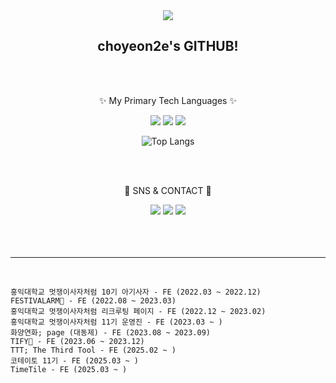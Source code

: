<div align=center>
<img src="https://capsule-render.vercel.app/api?type=transparent&height=220&section=header&text=🍀&animation=fadeIn&fontSize=150" />
</div>
<div align=center>
  <h2> choyeon2e's GITHUB! </h2>
  <br/><br/>
  <p>✨ My Primary Tech Languages ✨</p>
</div>
<div align=center>
  <img src="https://img.shields.io/badge/React-61DAFB?style=flat&logo=React&logoColor=white"/>
  <img src="https://img.shields.io/badge/Typescript-3178C6?style=flat&logo=Typescript&logoColor=white"/>
  <img src="https://img.shields.io/badge/Javascript-F7DF1E?style=flat&logo=Javascript&logoColor=white"/>
</div>
<div align=center>
  
 ![Top Langs](https://github-readme-stats.vercel.app/api/top-langs/?username=anuraghazra&layout=compact)
</div>
<br/><br/>
<div align=center>
  <p>💠 SNS & CONTACT 💠</p>
</div>
<div align=center>
  <a href="https://www.instagram.com/keep_cy"><img src="https://img.shields.io/badge/keep_cy-E4405F?style=flat&logo=Instagram&logoColor=white&link=https://www.instagram.com/keep_cy"/></a>
  <a href="mailto:ace1428hee@gmail.com"><img src="https://img.shields.io/badge/ace1428hee-EA4335?style=flat&logo=Gmail&logoColor=white&link=mailto:ace1428hee@gmail.com"/></a>
  <a href="https://velog.io/@choyeon2e"><img src="https://img.shields.io/badge/choyeon2e-20C997?style=flat&logo=Velog&logoColor=white&link=https://velog.io/@choyeon2e"/></a>
</div>
<br/><br/><br/><hr/><br/>
<div >
  
    홍익대학교 멋쟁이사자처럼 10기 아기사자 - FE (2022.03 ~ 2022.12)
    FESTIVALARM🎪 - FE (2022.08 ~ 2023.03)
    홍익대학교 멋쟁이사자처럼 리크루팅 페이지 - FE (2022.12 ~ 2023.02)
    홍익대학교 멋쟁이사자처럼 11기 운영진 - FE (2023.03 ~ ) 
    화양연화; page (대동제) - FE (2023.08 ~ 2023.09)
    TIFY🎁 - FE (2023.06 ~ 2023.12)
    TTT; The Third Tool - FE (2025.02 ~ )
    코테이토 11기 - FE (2025.03 ~ )
    TimeTile - FE (2025.03 ~ )
</div>
<br/><br/><br/>

